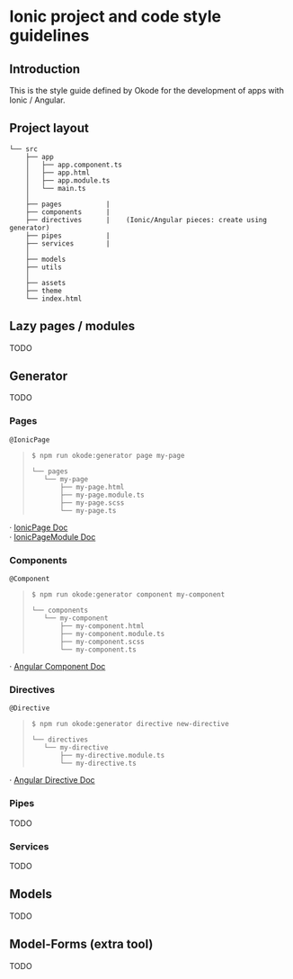 # Ionic project and code style guidelines
    
## Introduction
This is the style guide defined by Okode for the development of apps with Ionic / Angular.

## Project layout

```
└── src
    ├── app
    │   ├── app.component.ts
    │   ├── app.html
    │   ├── app.module.ts
    │   └── main.ts
    │   
    ├── pages           |
    ├── components      |
    ├── directives      |    (Ionic/Angular pieces: create using generator)
    ├── pipes           |
    ├── services        |
    │
    ├── models
    ├── utils
    │
    ├── assets
    ├── theme
    └── index.html
```

## Lazy pages / modules
TODO

## Generator
TODO

### Pages
`@IonicPage`

>```
>$ npm run okode:generator page my-page
>```
>```
>└── pages
>    └── my-page
>        ├── my-page.html
>        ├── my-page.module.ts
>        ├── my-page.scss
>        └── my-page.ts
>```

· [IonicPage Doc](https://ionicframework.com/docs/api/navigation/IonicPage/)<br>
· [IonicPageModule Doc](https://ionicframework.com/docs/api/IonicPageModule/)

### Components
`@Component`

>```
>$ npm run okode:generator component my-component
>```
>```
>└── components
>    └── my-component
>        ├── my-component.html
>        ├── my-component.module.ts
>        ├── my-component.scss
>        └── my-component.ts
>```

· [Angular Component Doc](https://angular.io/api/core/Component)


### Directives
`@Directive`

>```
>$ npm run okode:generator directive new-directive
>```
>```
>└── directives
>    └── my-directive
>        ├── my-directive.module.ts
>        └── my-directive.ts
>```

· [Angular Directive Doc](https://angular.io/api/core/Directive)

### Pipes
TODO

### Services
TODO

## Models
TODO

## Model-Forms (extra tool)
TODO

